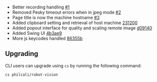 - Better recording handling [#1][1]
- Removed Pesky timeout errors when in jpeg mode [#2][2]
- Page title is now the machine hostname [#3][3]
- Added clipboard setting and retrieval of host machine [231200][231200]
- Added popout interface for quality and scaling remote image [d09140][d09140]
- Added Swing UI [4b3ae9][4b3ae9]
- More js keycodes handled [86355b][86355b]

## Upgrading

CLI users can upgrade using `cs` by running the following command:

```
cs philcali/robot-vision
```

[1]: https://github.com/philcali/robot-vision/issues/1
[2]: https://github.com/philcali/robot-vision/issues/2
[3]: https://github.com/philcali/robot-vision/issues/3
[231200]: https://github.com/philcali/robot-vision/commit/2312007c93b5f51ee1a9a1ce547e6efb8b545828
[86355b]: https://github.com/philcali/robot-vision/commit/86355b3f35b2d3e60319199acea732f2e998b27d
[d09140]: https://github.com/philcali/robot-vision/commit/d091407b2d78e9bb6b651a6f67036f44664d004a
[4b3ae9]: https://github.com/philcali/robot-vision/commit/4b3ae9e7e43a535fe6282af6498c0fcfc347ac65
